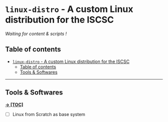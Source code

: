 # `linux-distro` - A custom Linux distribution for the ISCSC

*Waiting for content & scripts !*

## Table of contents

- [`linux-distro` - A custom Linux distribution for the ISCSC](#linux-distro---a-custom-linux-distribution-for-the-iscsc)
  - [Table of contents](#table-of-contents)
  - [Tools \& Softwares](#tools--softwares)

---

## Tools & Softwares

[**&rarr; [TOC]**](#table-of-contents)

- [ ] Linux from Scratch as base system
